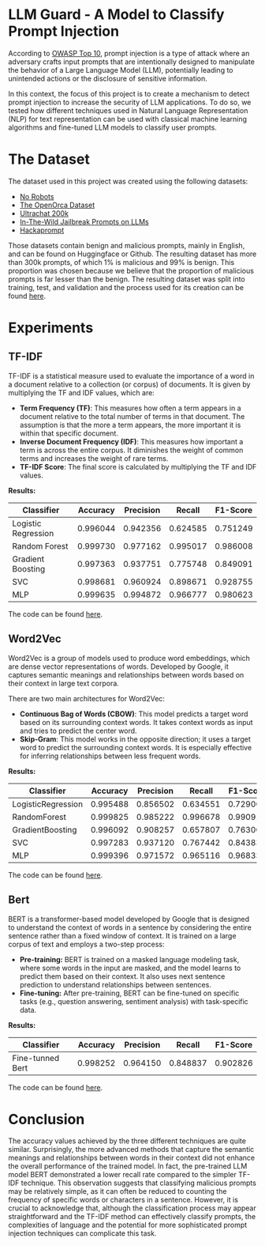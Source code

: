 # LLM Guard - A Model to Classify Prompt Injection

According to [OWASP Top 10](https://owasp.org/www-project-top-10-for-large-language-model-applications/), prompt injection is a type of attack where an adversary crafts input prompts that are intentionally designed to manipulate the behavior of a Large Language Model (LLM), potentially leading to unintended actions or the disclosure of sensitive information.

In this context, the focus of this project is to create a mechanism to detect prompt injection to increase the security of LLM applications. To do so, we tested how different techniques used in Natural Language Representation (NLP) for text representation can be used with classical machine learning algorithms and fine-tuned LLM models to classify user prompts.

# The Dataset

The dataset used in this project was created using the following datasets:

 - [No Robots](https://huggingface.co/datasets/HuggingFaceH4/no_robots)
 - [The OpenOrca Dataset](https://huggingface.co/datasets/Open-Orca/OpenOrca)
 - [Ultrachat 200k](https://huggingface.co/datasets/HuggingFaceH4/ultrachat_200k)
 - [In-The-Wild Jailbreak Prompts on LLMs](https://github.com/verazuo/jailbreak_llms)
 - [Hackaprompt](https://huggingface.co/datasets/hackaprompt/hackaprompt-dataset)

Those datasets contain benign and malicious prompts, mainly in English, and can be found on Huggingface or Github. The resulting dataset has more than 300k prompts, of which 1% is malicious and 99% is benign. This proportion was chosen because we believe that the proportion of malicious prompts is far lesser than the benign. The resulting dataset was split into training, test, and validation and the process used for its creation can be found [here](01%20-%20Data%20Preparation.ipynb).

# Experiments

## TF-IDF

TF-IDF is a statistical measure used to evaluate the importance of a word in a document relative to a collection (or corpus) of documents. It is given by multiplying the TF and IDF values, which are:

 - **Term Frequency (TF)**: This measures how often a term appears in a document relative to the total number of terms in that document. The assumption is that the more a term appears, the more important it is within that specific document.
 - **Inverse Document Frequency (IDF)**: This measures how important a term is across the entire corpus. It diminishes the weight of common terms and increases the weight of rare terms.
 - **TF-IDF Score**: The final score is calculated by multiplying the TF and IDF values.

**Results:**

| Classifier | Accuracy | Precision | Recall | F1-Score |
| -- | -- | -- | -- | -- |
| Logistic Regression | 0.996044 | 0.942356 | 0.624585 | 0.751249 |
| Random Forest | 0.999730 | 0.977162 | 0.995017 | 0.986008 |
| Gradient Boosting | 0.997363 | 0.937751 | 0.775748 | 0.849091 |
| SVC | 0.998681 | 0.960924 | 0.898671 | 0.928755 |
| MLP | 0.999635 | 0.994872 | 0.966777 | 0.980623 |

The code can be found [here](03%20-%20Prompt%20Injection%20Classification%20with%20TF-IDF.ipynb).

## Word2Vec

Word2Vec is a group of models used to produce word embeddings, which are dense vector representations of words. Developed by Google, it captures semantic meanings and relationships between words based on their context in large text corpora.

There are two main architectures for Word2Vec:

 - **Continuous Bag of Words (CBOW)**: This model predicts a target word based on its surrounding context words. It takes context words as input and tries to predict the center word.
 - **Skip-Gram**: This model works in the opposite direction; it uses a target word to predict the surrounding context words. It is especially effective for inferring relationships between less frequent words.

**Results:**

| Classifier | Accuracy | Precision | Recall | F1-Score |
| -- | -- | -- | -- | -- |
LogisticRegression | 0.995488 | 0.856502 | 0.634551 | 0.729008 |
RandomForest | 0.999825 | 0.985222 | 0.996678 | 0.990917 |
GradientBoosting | 0.996092 | 0.908257 | 0.657807 | 0.763006 |
SVC | 0.997283 | 0.937120 | 0.767442 | 0.843836 |
MLP | 0.999396 | 0.971572 | 0.965116 | 0.968333 |

The code can be found [here](04%20-%20Prompt%20Injection%20Classification%20with%20Word2Vec.ipynb).

## Bert

BERT is a transformer-based model developed by Google that is designed to understand the context of words in a sentence by considering the entire sentence rather than a fixed window of context. It is trained on a large corpus of text and employs a two-step process:

 - **Pre-training:** BERT is trained on a masked language modeling task, where some words in the input are masked, and the model learns to predict them based on their context. It also uses next sentence prediction to understand relationships between sentences.
 - **Fine-tuning:** After pre-training, BERT can be fine-tuned on specific tasks (e.g., question answering, sentiment analysis) with task-specific data.

**Results:**

| Classifier | Accuracy | Precision | Recall | F1-Score |
| -- | -- | -- | -- | -- |
| Fine-tunned Bert | 0.998252 | 0.964150 | 0.848837 | 0.902826 |

The code can be found [here](05%20-%20Prompt%20Injection%20Classification%20with%20BERT.ipynb).

# Conclusion

The accuracy values achieved by the three different techniques are quite similar. Surprisingly, the more advanced methods that capture the semantic meanings and relationships between words in their context did not enhance the overall performance of the trained model. In fact, the pre-trained LLM model BERT demonstrated a lower recall rate compared to the simpler TF-IDF technique. This observation suggests that classifying malicious prompts may be relatively simple, as it can often be reduced to counting the frequency of specific words or characters in a sentence. However, it is crucial to acknowledge that, although the classification process may appear straightforward and the TF-IDF method can effectively classify prompts, the complexities of language and the potential for more sophisticated prompt injection techniques can complicate this task.